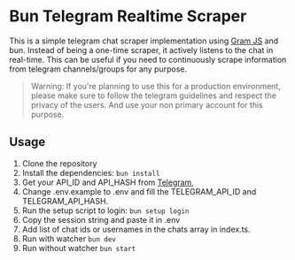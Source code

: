 # Bun Telegram Realtime Scraper

This is a simple telegram chat scraper implementation using [Gram JS](https://gram.js.org/) and bun. Instead of being a one-time scraper, it actively listens to the chat in real-time. This can be useful if you need to continuously scrape information from telegram channels/groups for any purpose.

> Warning: If you're planning to use this for a production environment, please make sure to follow the telegram guidelines and respect the privacy of the users. And use your non primary account for this purpose.

## Usage

1. Clone the repository
2. Install the dependencies: `bun install`
3. Get your API_ID and API_HASH from [Telegram](https://my.telegram.org/),
4. Change .env.example to .env and fill the TELEGRAM_API_ID and TELEGRAM_API_HASH.
5. Run the setup script to login: `bun setup login`
6. Copy the session string and paste it in .env
7. Add list of chat ids or usernames in the chats array in index.ts.
8. Run with watcher `bun dev`
9. Run without watcher `bun start`
